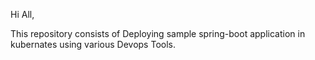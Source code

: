 Hi All,

This repository consists of Deploying sample spring-boot application in kubernates using various Devops Tools.
